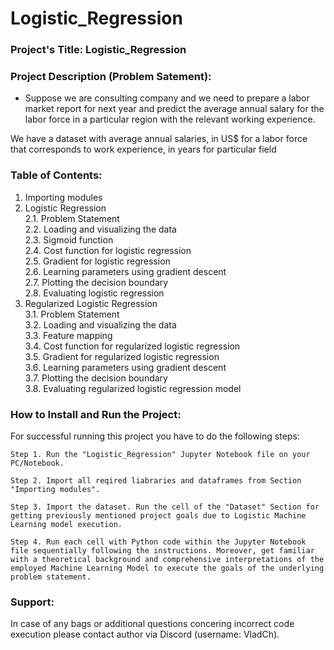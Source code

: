 # Logistic_Regression

### Project's Title: Logistic_Regression


### Project Description (Problem Satement): 
- Suppose we are consulting company and we need to prepare a labor market report for next year and predict the average annual salary for the labor force in a particular region with the relevant working experience.

We have a dataset with average annual salaries, in US$ for a labor force that corresponds to work experience, in years for particular field 


### Table of Contents:
1. Importing modules
2. Logistic Regression\
    2.1. Problem Statement\
    2.2. Loading and visualizing the data\
    2.3. Sigmoid function\
    2.4. Cost function for logistic regression\
    2.5. Gradient for logistic regression\
    2.6. Learning parameters using gradient descent\
    2.7. Plotting the decision boundary\
    2.8. Evaluating logistic regression
3. Regularized Logistic Regression\
    3.1. Problem Statement\
    3.2. Loading and visualizing the data\
    3.3. Feature mapping\
    3.4. Cost function for regularized logistic regression\
    3.5. Gradient for regularized logistic regression\
    3.6. Learning parameters using gradient descent\
    3.7. Plotting the decision boundary\
    3.8. Evaluating regularized logistic regression model


### How to Install and Run the Project:

For successful running this project you have to do the following steps:

	Step 1. Run the "Logistic_Regression" Jupyter Notebook file on your PC/Notebook.

	Step 2. Import all reqired liabraries and dataframes from Section "Importing modules".

	Step 3. Import the dataset. Run the cell of the "Dataset" Section for getting previously mentioned project goals due to Logistic Machine Learning model execution.

	Step 4. Run each cell with Python code within the Jupyter Notebook file sequentially following the instructions. Moreover, get familiar with a theoretical background and comprehensive interpretations of the employed Machine Learning Model to execute the goals of the underlying problem statement.


### Support:

In case of any bags or additional questions concering incorrect code execution please contact author via Discord (username: VladCh). 
